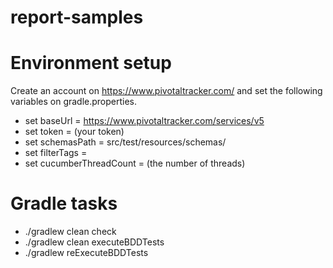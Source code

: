 # report-samples 
# Environment setup
Create an account on https://www.pivotaltracker.com/ and set the following variables on gradle.properties.
- set baseUrl = https://www.pivotaltracker.com/services/v5
- set token = (your token)
- set schemasPath = src/test/resources/schemas/
- set filterTags = 
- set cucumberThreadCount = (the number of threads)

# Gradle tasks
- ./gradlew clean check
- ./gradlew clean executeBDDTests
- ./gradlew reExecuteBDDTests
